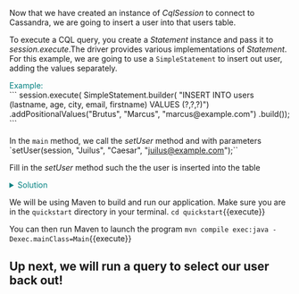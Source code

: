 Now that we have created an instance of *CqlSession* to connect to Cassandra, we are going to insert a user into that users table.

To execute a CQL query, you create a *Statement* instance and pass it to *session.execute*.The driver provides various implementations of *Statement*. For this example, we are going to use a `SimpleStatement` to insert out user, adding the values separately.

 <summary style="color:teal">Example:</summary>
```
session.execute(
    SimpleStatement.builder( "INSERT INTO users (lastname, age, city, email, firstname) VALUES (?,?,?)")
            .addPositionalValues("Brutus", "Marcus", "marcus@example.com")
            .build());
```

In the `main` method, we call the *setUser* method and with parameters
`setUser(session, "Juilus", "Caesar", "juilus@example.com");``

Fill in the *setUser* method such the the user is inserted into the table
<details>
  <summary style="color:teal">Solution</summary>
  ```
  session.execute(
      SimpleStatement.builder( "INSERT INTO users (lastname, firstname, email) VALUES (?,?,?)")
              .addPositionalValues(lastname, firstname, email)
              .build());
  ```              
</details>


We will be using Maven to build and run our application. Make sure you are in the `quickstart` directory in your terminal.
`cd quickstart`{{execute}}

You can then run Maven to launch the program
`mvn compile exec:java -Dexec.mainClass=Main`{{execute}}

## Up next, we will run a query to select our user back out!
